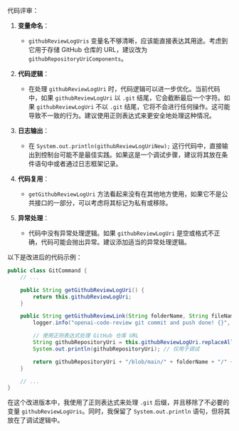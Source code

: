 代码评审：

1. **变量命名**：
   - `githubReviewLogUris` 变量名不够清晰，应该能直接表达其用途。考虑到它用于存储 GitHub 仓库的 URL，建议改为 `githubRepositoryUriComponents`。

2. **代码逻辑**：
   - 在处理 `githubReviewLogUri` 时，代码逻辑可以进一步优化。当前代码中，如果 `githubReviewLogUri` 以 `.git` 结尾，它会截断最后一个字符。如果 `githubReviewLogUri` 不以 `.git` 结尾，它将不会进行任何操作。这可能导致不一致的行为。建议使用正则表达式来更安全地处理这种情况。

3. **日志输出**：
   - 在 `System.out.println(githubReviewLogUriNew);` 这行代码中，直接输出到控制台可能不是最佳实践。如果这是一个调试步骤，建议将其放在条件语句中或者通过日志框架记录。

4. **代码复用**：
   - `getGithubReviewLogUri` 方法看起来没有在其他地方使用，如果它不是公共接口的一部分，可以考虑将其标记为私有或移除。

5. **异常处理**：
   - 代码中没有异常处理逻辑。如果 `githubReviewLogUri` 是空或格式不正确，代码可能会抛出异常。建议添加适当的异常处理逻辑。

以下是改进后的代码示例：

```java
public class GitCommand {
    // ...

    public String getGithubReviewLogUri() {
        return this.githubReviewLogUri;
    }

    public String getGithubReviewLink(String folderName, String fileName) {
        logger.info("openai-code-review git commit and push done! {}", fileName);

        // 使用正则表达式处理 GitHub 仓库 URL
        String githubRepositoryUri = this.githubReviewLogUri.replaceAll("(?i)\\.git$", "");
        System.out.println(githubRepositoryUri); // 仅用于调试

        return githubRepositoryUri + "/blob/main/" + folderName + "/" + fileName;
    }

    // ...
}
```

在这个改进版本中，我使用了正则表达式来处理 `.git` 后缀，并且移除了不必要的变量 `githubReviewLogUris`。同时，我保留了 `System.out.println` 语句，但将其放在了调试逻辑中。